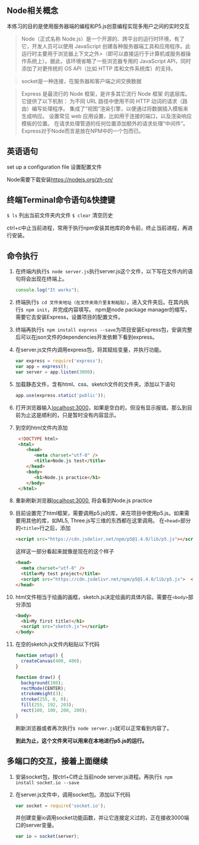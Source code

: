 ## Node相关概念

本练习的目的是使用服务器端的编程和P5.js创意编程实现多用户之间的实时交互

>Node（正式名称 Node.js）是一个开源的、跨平台的运行时环境，有了它，开发人员可以使用 JavaScript 创建各种服务器端工具和应用程序。此运行时主要用于浏览器上下文之外>（即可以直接运行于计算机或服务器操作系统上）。据此，该环境省略了一些浏览器专用的 JavaScript API，同时添加了对更传统的 OS API（比如 HTTP 库和文件系统库）的支持。  

>socket是一种连接，在服务器和客户端之间交换数据

>Express 是最流行的 Node 框架，是许多其它流行 Node 框架 的底层库。它提供了以下机制：
为不同 URL 路径中使用不同 HTTP 动词的请求（路由）编写处理程序。
集成了“视图”渲染引擎，以便通过将数据插入模板来生成响应。
设置常见 web 应用设置，比如用于连接的端口，以及渲染响应模板的位置。
在请求处理管道的任何位置添加额外的请求处理“中间件”。  
Express对于Node而言是放在NPM中的一个包而已。

## 英语语句

set up a configuration file 设置配置文件

Node需要下载安装<https://nodejs.org/zh-cn/>

## 终端Terminal命令语句&快捷键

`$ ls` 列出当前文件夹内文件
`$ clear` 清空历史

ctrl+c中止当前进程，常用于执行npm安装其他库的命令前，终止当前进程，再进行安装。

## 命令执行

1. 在终端内执行`$ node server.js`执行server.js这个文件，以下写在文件内的语句将会出现在终端上。

    ```js
    console.log("It works");
    ```

2. 终端执行`$ cd 文件夹地址（在文件夹简介里复制粘贴）`，进入文件夹后。在其内执行`$ npm init`，并完成内容填写。
npm是node package manager的缩写，需要它去安装Express，设置项目的配置文件。

3. 终端再执行`$ npm install express --save`为项目安装Express包，安装完整后可以在json文件的dependencies开发依赖下看到express。

4. 在server.js文件内调用express包，将其赋给变量，并执行功能。

   ```js
   var express = require('express');
   var app = express();
   var server = app.listen(3000);
   ```

5. 加载静态文件，含有html、css、sketch文件的文件夹。添加以下语句

    ```js
    app.use(express.static('public'));
    ```

6. 打开浏览器输入<localhost:3000>，如果是空白的，但没有显示报错。那么到目前为止这是顺利的，只是暂时没有内容显示。

7. 到空的html文件内添加

   ```html
    <!DOCTYPE html>
    <html>
       <head>
          <meta charset="utf-8" />
          <title>Node.js test</title>
       </head>
       <body>
          <h1>Node.js practice</h1>
       </body>
    </html>
   ```

8. 重新刷新浏览器<localhost:3000>, 将会看到Node.js practice

9. 目前设置完了html框架，需要调用p5.js的库，来在项目中使用p5.js。如果需要用其他的库，如ML5, Three.js写三维的东西都在这里调用。
    在`<head>`部分的`<title>`行之后，添加

    ```html
    <script src="https://cdn.jsdelivr.net/npm/p5@1.4.0/lib/p5.js"></script>
    ```

    这样这一部分看起来就像是现在的这个样子

    ```html
    <head>
      <meta charset="utf-8" />
      <title>My test project</title>
      <script src="https://cdn.jsdelivr.net/npm/p5@1.4.0/lib/p5.js">  </script>
    </head>
    ```

10. html文件相当于绘画的画框，sketch.js决定绘画的具体内容。需要在`<body>`部分添加

    ```html
    <body>
      <h1>My first title!</h1>
      <script src="sketch.js"></script>
    </body>
    ```

11. 在空的sketch.js文件内粘贴以下代码

    ```js
    function setup() {
      createCanvas(400, 400);
    }

    function draw() {
      background(100);
      rectMode(CENTER);
      strokeWeight(3);
      stroke(255, 0, 0);
      fill(255, 192, 203);
      rect(100, 100, 200, 200);
    }
    ```

    刷新浏览器或者再次执行`$ node server.js`就可以正常看到内容了。

    **到此为止，这个文件夹可以用来在本地进行p5.js的运行。**

## 多端口的交互，接着上面继续

1. 安装socket包，按ctrl+C终止当前node server.js进程。再执行`$ npm install socket.io --save`

2. 在server.js文件中，调用socket包。添加以下代码

   ```js
   var socket = require('socket.io');
   ```

   并创建变量io调用socket功能函数，并让它连接定义过的，正在接收3000端口的server变量。

   ```js
   var io = socket(server);
   ```